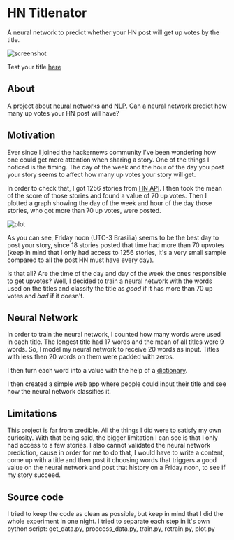 # HN Titlenator

A neural network to predict whether your HN post will get up votes by the title.

![screenshot](screenshot.png)

Test your title [here](https://victorribeiro.com/hntitlenator)

## About

A project about [neural networks](https://en.wikipedia.org/wiki/Neural_network) and [NLP](https://en.wikipedia.org/wiki/Natural_language_processing). Can a neural network predict how many up votes your HN post will have?

## Motivation

Ever since I joined the hackernews community I've been wondering how one could get more attention when sharing a story. One of the things I noticed is the timing. The day of the week and the hour of the day you post your story seems to affect how many up votes your story will get.

In order to check that, I got 1256 stories from [HN API](https://github.com/HackerNews/API). I then took the mean of the score of those stories and found a value of 70 up votes. Then I plotted a graph showing the day of the week and hour of the day those stories, who got more than 70 up votes, were posted.

![plot](max-upvotes.png)

As you can see, Friday noon (UTC-3 Brasilia) seems to be the best day to post your story, since 18 stories posted that time had more than 70 upvotes (keep in mind that I only had access to 1256 stories, it's a very small sample compared to all the post HN must have every day).

Is that all? Are the time of the day and day of the week the ones responsible to get upvotes? Well, I decided to train a neural network with the words used on the titles and classify the title as *good* if it has more than 70 up votes and *bad* if it doesn't.

## Neural Network

In order to train the neural network, I counted how many words were used in each title. The longest title had 17 words and the mean of all titles were 9 words. So, I model my neural network to receive 20 words as input. Titles with less then 20 words on them were padded with zeros.

I then turn each word into a value with the help of a [dictionary](https://github.com/dwyl/english-words/blob/master/words_alpha.txt).

I then created a simple web app where people could input their title and see how the neural network classifies it.

## Limitations

This project is far from credible. All the things I did were to satisfy my own curiosity. With that being said, the bigger limitation I can see is that I only had access to a few stories. I also cannot validated the neural network prediction, cause in order for me to do that, I would have to write a content, come up with a title and then post it choosing words that triggers a good value on the neural network and post that history on a Friday noon, to see if my story succeed.

## Source code

I tried to keep the code as clean as possible, but keep in mind that I did the whole experiment in one night. I tried to separate each step in it's own python script: get_data.py, proccess_data.py, train.py, retrain.py, plot.py


